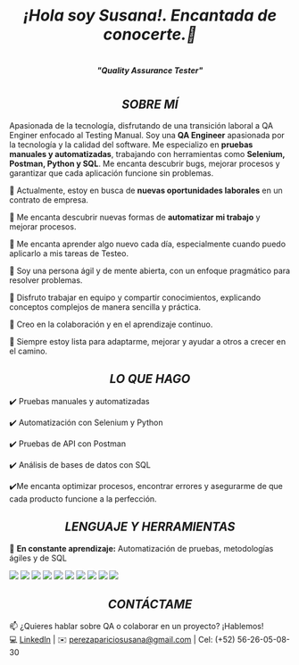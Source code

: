 # <h1 align="center"> _**¡Hola soy Susana!. Encantada de conocerte.👋**_ </h1>  

# <h4 align="center"> _**"Quality Assurance Tester"**_ </h4>

# <h2 align="center"> _**SOBRE MÍ**_ </h2>

Apasionada de la tecnología, disfrutando de una transición laboral a QA Enginer enfocado al Testing Manual. Soy una **QA Engineer** apasionada por la tecnología y la calidad del software. Me especializo en **pruebas manuales y automatizadas**, trabajando con herramientas como **Selenium, Postman, Python y SQL**. Me encanta descubrir bugs, mejorar procesos y garantizar que cada aplicación funcione sin problemas.

🚀 Actualmente, estoy en busca de **nuevas oportunidades laborales** en un contrato de empresa.

🚀 Me encanta descubrir nuevas formas de **automatizar mi trabajo** y mejorar procesos.

🚀 Me encanta aprender algo nuevo cada día, especialmente cuando puedo aplicarlo a mis tareas de Testeo.

🚀 Soy una persona ágil y de mente abierta, con un enfoque pragmático para resolver problemas.

🚀 Disfruto trabajar en equipo y compartir conocimientos, explicando conceptos complejos de manera sencilla y práctica.

🚀 Creo en la colaboración y en el aprendizaje continuo. 

🚀 Siempre estoy lista para adaptarme, mejorar y ayudar a otros a crecer en el camino.

### <h2 align="center">_**LO QUE HAGO**_</h2> 

✔️ Pruebas manuales y automatizadas  

✔️ Automatización con Selenium y Python  

✔️ Pruebas de API con Postman  

✔️ Análisis de bases de datos con SQL 

✔️Me encanta optimizar procesos, encontrar errores y asegurarme de que cada producto funcione a la perfección.  

### <h2 align="center">_**LENGUAJE Y HERRAMIENTAS**_</h2>

🔹 **En constante aprendizaje:** Automatización de pruebas, metodologías ágiles y de SQL

<p align="left">
  <img src="https://img.shields.io/badge/Excel-217346?style=for-the-badge&logo=microsoft-excel&logoColor=white" />
  <img src="https://img.shields.io/badge/Python-3776AB?style=for-the-badge&logo=python&logoColor=white" />
  <img src="https://img.shields.io/badge/MySQL-4479A1?style=for-the-badge&logo=mysql&logoColor=white" />
  <img src="https://img.shields.io/badge/SQL-CC2927?style=for-the-badge&logo=microsoft-sql-server&logoColor=white" />
  <img src="https://img.shields.io/badge/JIRA-0052CC?style=for-the-badge&logo=jira&logoColor=white" />
  <img src="https://img.shields.io/badge/Selenium-43B02A?style=for-the-badge&logo=selenium&logoColor=white" />
  <img src="https://img.shields.io/badge/Postman-FF6C37?style=for-the-badge&logo=postman&logoColor=white" />
  <img src="https://img.shields.io/badge/GitHub-181717?style=for-the-badge&logo=github&logoColor=white" />
  <img src="https://img.shields.io/badge/Microsoft_Office-D83B01?style=for-the-badge&logo=microsoft-office&logoColor=white" />
  <img src="https://img.shields.io/badge/DevTools-4285F4?style=for-the-badge&logo=google-chrome&logoColor=white" />
</p>

### <h2 align="center">_**CONTÁCTAME**_</h2>

📫 ¿Quieres hablar sobre QA o colaborar en un proyecto? ¡Hablemos!   
💻 [LinkedIn](https://www.linkedin.com/in/p%C3%A9rez-aparicio-susana-9a322529b/) | ✉️ perezapariciosusana@gmail.com | Cel: (+52) 56-26-05-08-30 
